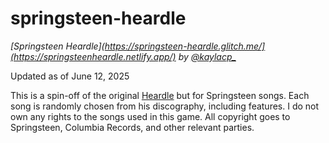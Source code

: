 # springsteen-heardle

_[Springsteen Heardle](https://springsteen-heardle.glitch.me/](https://springsteenheardle.netlify.app/) by [@kaylacp_](https://twitter.com/kaylacp_)_

Updated as of June 12, 2025

This is a spin-off of the original [Heardle](https://www.heardle.app/) but for Springsteen songs. Each song is randomly chosen from his discography, including features. I do not own any rights to the songs used in this game. All copyright goes to Springsteen, Columbia Records, and other relevant parties.
